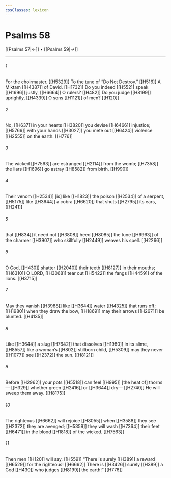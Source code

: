 ```yaml
---
cssClasses: lexicon
---
```


# Psalms 58

[[Psalms 57|←]] • [[Psalms 59|→]]

---

###### 1
For the choirmaster. [[H5329]] To the tune of  “Do Not Destroy.” [[H516]] A Miktam [[H4387]] of David. [[H1732]] Do you indeed [[H552]] speak [[H1696]] justly, [[H6664]] O rulers? [[H482]] Do you judge [[H8199]] uprightly, [[H4339]] O sons [[H1121]] of men? [[H120]]

###### 2
No, [[H637]] in your hearts [[H3820]] you devise [[H6466]] injustice; [[H5766]] with your hands [[H3027]] you mete out [[H6424]] violence [[H2555]] on the earth. [[H776]]

###### 3
The wicked [[H7563]] are estranged [[H2114]] from the womb; [[H7358]] the liars [[H1696]] go astray [[H8582]] from birth. [[H990]]

###### 4
Their venom [[H2534]] [is] like [[H1823]] the poison [[H2534]] of a serpent, [[H5175]] like [[H3644]] a cobra [[H6620]] that shuts [[H2795]] its ears, [[H241]]

###### 5
that [[H834]] it need not [[H3808]] heed [[H8085]] the tune [[H6963]] of the charmer [[H3907]] who skillfully [[H2449]] weaves his spell. [[H2266]]

###### 6
O God, [[H430]] shatter [[H2040]] their teeth [[H8127]] in their mouths; [[H6310]] O LORD, [[H3068]] tear out [[H5422]] the fangs [[H4459]] of the lions. [[H3715]]

###### 7
May they vanish [[H3988]] like [[H3644]] water [[H4325]] that runs off; [[H1980]] when they draw the bow, [[H1869]] may their arrows [[H2671]] be blunted. [[H4135]]

###### 8
Like [[H3644]] a slug [[H7642]] that dissolves [[H1980]] in its slime, [[H8557]] like a woman’s [[H802]] stillborn child, [[H5309]] may they never [[H1077]] see [[H2372]] the sun. [[H8121]]

###### 9
Before [[H2962]] your pots [[H5518]] can feel [[H995]] [the heat of] thorns— [[H329]] whether green [[H2416]] or [[H3644]] dry— [[H2740]] He will sweep them away. [[H8175]]

###### 10
The righteous [[H6662]] will rejoice [[H8055]] when [[H3588]] they see [[H2372]] they are avenged; [[H5359]] they will wash [[H7364]] their feet [[H6471]] in the blood [[H1818]] of the wicked. [[H7563]]

###### 11
Then men [[H120]] will say, [[H559]] “There is surely [[H389]] a reward [[H6529]] for the righteous! [[H6662]] There is [[H3426]] surely [[H389]] a God [[H430]] who judges [[H8199]] the earth!” [[H776]]

